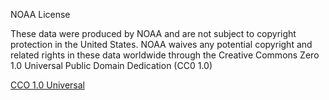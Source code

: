 NOAA License

These data were produced by NOAA and are not subject to copyright
protection in the United States. NOAA waives any potential copyright and
related rights in these data worldwide through the Creative Commons Zero
1.0 Universal Public Domain Dedication (CC0 1.0)

[CCO 1.0 Universal](https://creativecommons.org/publicdomain/zero/1.0/?ref=chooser-v1)